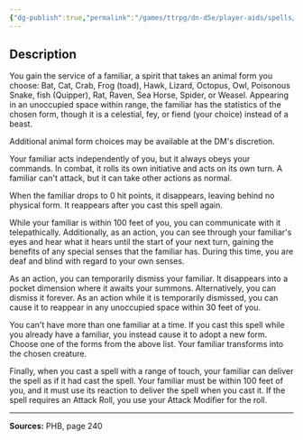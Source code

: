 ```yaml
---
{"dg-publish":true,"permalink":"/games/ttrpg/dn-d5e/player-aids/spells/level-1/find-familiar/","tags":["TTRPG/DND/5e","verbal","somatic","material","ritual"]}
---
```



## Description
You gain the service of a familiar, a spirit that takes an animal form you choose: Bat, Cat, Crab, Frog (toad), Hawk, Lizard, Octopus, Owl, Poisonous Snake, fish (Quipper), Rat, Raven, Sea Horse, Spider, or Weasel.
Appearing in an unoccupied space within range, the familiar has the statistics of the chosen form, though it is a celestial, fey, or fiend (your choice) instead of a beast.

Additional animal form choices may be available at the DM's discretion.

Your familiar acts independently of you, but it always obeys your commands.
In combat, it rolls its own initiative and acts on its own turn.
A familiar can't attack, but it can take other actions as normal.

When the familiar drops to 0 hit points, it disappears, leaving behind no physical form.
It reappears after you cast this spell again.

While your familiar is within 100 feet of you, you can communicate with it telepathically.
Additionally, as an action, you can see through your familiar's eyes and hear what it hears until the start of your next turn, gaining the benefits of any special senses that the familiar has.
During this time, you are deaf and blind with regard to your own senses.

As an action, you can temporarily dismiss your familiar.
It disappears into a pocket dimension where it awaits your summons.
Alternatively, you can dismiss it forever.
As an action while it is temporarily dismissed, you can cause it to reappear in any unoccupied space within 30 feet of you.

You can't have more than one familiar at a time.
If you cast this spell while you already have a familiar, you instead cause it to adopt a new form.
Choose one of the forms from the above list.
Your familiar transforms into the chosen creature.

Finally, when you cast a spell with a range of touch, your familiar can deliver the spell as if it had cast the spell.
Your familiar must be within 100 feet of you, and it must use its reaction to deliver the spell when you cast it.
If the spell requires an Attack Roll, you use your Attack Modifier for the roll.

---

**Sources:** PHB, page 240
